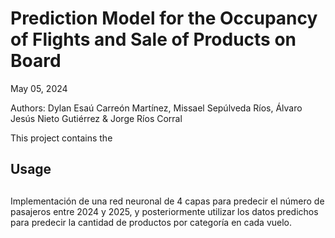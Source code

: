# Prediction Model for the Occupancy of Flights and Sale of Products on Board

May 05, 2024

Authors: Dylan Esaú Carreón Martínez, Missael Sepúlveda Ríos, Álvaro Jesús Nieto Gutiérrez & Jorge Ríos Corral



This project contains the 



## Usage

##






Implementación de una red neuronal de 4 capas para predecir el número de pasajeros entre 2024 y 2025, y posteriormente utilizar los datos predichos
para predecir la cantidad de productos por categoría en cada vuelo.
